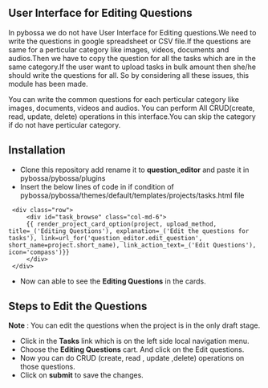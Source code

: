 ## User Interface for Editing Questions

   In pybossa we do not have User Interface for Editing questions.We need to write the questions in google
   spreadsheet or CSV file.If the questions are same for a perticular category like images, videos, documents 
   and audios.Then we have to copy the question for all the tasks which are in the same category.If the user want 
   to upload tasks in bulk amount then she/he should write the questions for all. So by considering all these 
   issues, this module has been made.
   
   You can write the common questions for each perticular category like images, documents, videos and audios. 
   You can perform All CRUD(create, read, update, delete) operations in this interface.You can skip the category 
   if do not have perticular category.
   
## Installation
   - Clone this repository add rename it to **question_editor** and paste it in pybossa/pybossa/plugins
   - Insert the below lines of code in if condition of pybossa/pybossa/themes/default/templates/projects/tasks.html file
   
   ```
    <div class="row">
        <div id="task_browse" class="col-md-6">
        {{ render_project_card_option(project, upload_method, title=_('Editing Questions'), explanation=_('Edit the questions for tasks'), link=url_for('question_editor.edit_question', short_name=project.short_name), link_action_text=_('Edit Questions'), icon='compass')}}
        </div>
    </div>
   ```
   - Now can able to see the **Editing Questions** in the cards.
 
## Steps to Edit the Questions

   **Note** : You can edit the questions when the project is in the only draft stage.
   * Click in the **Tasks** link which is on the left side local navigation menu.
   * Choose the **Editing Questions** cart. And click on the Edit questions.
   * Now you can do CRUD (create, read , update ,delete) operations on those questions.
   * Click on **submit** to save the changes.
   
